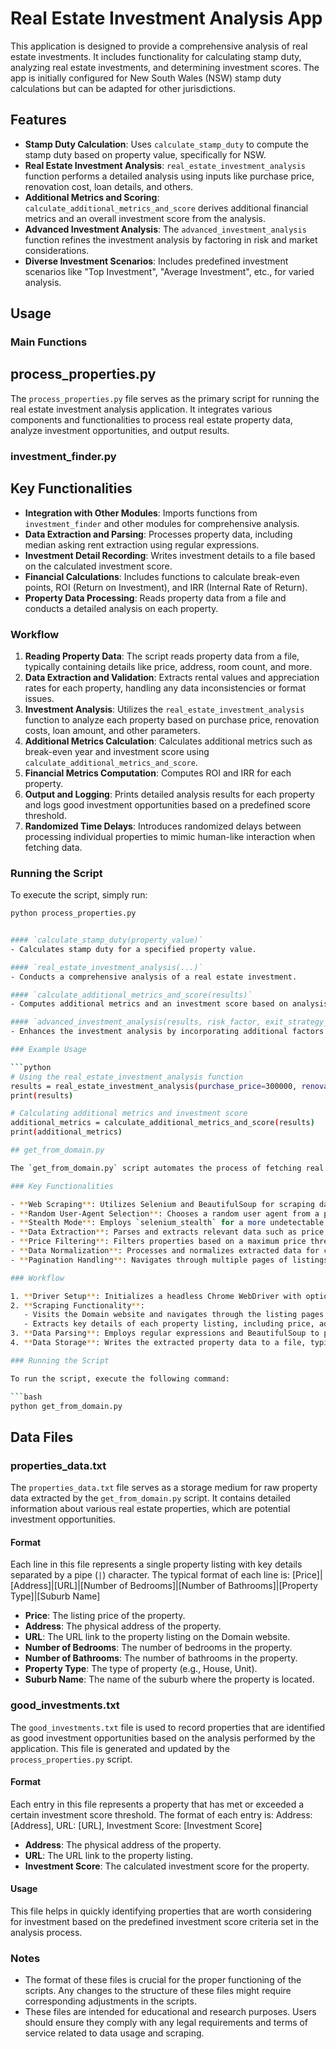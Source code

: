 # Real Estate Investment Analysis App

This application is designed to provide a comprehensive analysis of real estate investments. It includes functionality for calculating stamp duty, analyzing real estate investments, and determining investment scores. The app is initially configured for New South Wales (NSW) stamp duty calculations but can be adapted for other jurisdictions.

## Features

- **Stamp Duty Calculation**: Uses `calculate_stamp_duty` to compute the stamp duty based on property value, specifically for NSW.
- **Real Estate Investment Analysis**: `real_estate_investment_analysis` function performs a detailed analysis using inputs like purchase price, renovation cost, loan details, and others.
- **Additional Metrics and Scoring**: `calculate_additional_metrics_and_score` derives additional financial metrics and an overall investment score from the analysis.
- **Advanced Investment Analysis**: The `advanced_investment_analysis` function refines the investment analysis by factoring in risk and market considerations.
- **Diverse Investment Scenarios**: Includes predefined investment scenarios like "Top Investment", "Average Investment", etc., for varied analysis.

## Usage

### Main Functions

## process_properties.py

The `process_properties.py` file serves as the primary script for running the real estate investment analysis application. It integrates various components and functionalities to process real estate property data, analyze investment opportunities, and output results.

### investment_finder.py
## Key Functionalities

- **Integration with Other Modules**: Imports functions from `investment_finder` and other modules for comprehensive analysis.
- **Data Extraction and Parsing**: Processes property data, including median asking rent extraction using regular expressions.
- **Investment Detail Recording**: Writes investment details to a file based on the calculated investment score.
- **Financial Calculations**: Includes functions to calculate break-even points, ROI (Return on Investment), and IRR (Internal Rate of Return).
- **Property Data Processing**: Reads property data from a file and conducts a detailed analysis on each property.

### Workflow

1. **Reading Property Data**: The script reads property data from a file, typically containing details like price, address, room count, and more.
2. **Data Extraction and Validation**: Extracts rental values and appreciation rates for each property, handling any data inconsistencies or format issues.
3. **Investment Analysis**: Utilizes the `real_estate_investment_analysis` function to analyze each property based on purchase price, renovation costs, loan amount, and other parameters.
4. **Additional Metrics Calculation**: Calculates additional metrics such as break-even year and investment score using `calculate_additional_metrics_and_score`.
5. **Financial Metrics Computation**: Computes ROI and IRR for each property.
6. **Output and Logging**: Prints detailed analysis results for each property and logs good investment opportunities based on a predefined score threshold.
7. **Randomized Time Delays**: Introduces randomized delays between processing individual properties to mimic human-like interaction when fetching data.

### Running the Script

To execute the script, simply run:

```bash
python process_properties.py


#### `calculate_stamp_duty(property_value)`
- Calculates stamp duty for a specified property value.

#### `real_estate_investment_analysis(...)`
- Conducts a comprehensive analysis of a real estate investment.

#### `calculate_additional_metrics_and_score(results)`
- Computes additional metrics and an investment score based on analysis results.

#### `advanced_investment_analysis(results, risk_factor, exit_strategy_score, local_market_score)`
- Enhances the investment analysis by incorporating additional factors like risk and market scores.

### Example Usage

```python
# Using the real_estate_investment_analysis function
results = real_estate_investment_analysis(purchase_price=300000, renovation_cost=20000, ...)
print(results)

# Calculating additional metrics and investment score
additional_metrics = calculate_additional_metrics_and_score(results)
print(additional_metrics)

## get_from_domain.py

The `get_from_domain.py` script automates the process of fetching real estate property data from the Domain website. It uses web scraping techniques to extract detailed information about properties within a specified price range. The script is designed for educational and research purposes. Ensure compliance with Domains terms of service and scraping policies when using or modifying this script.

### Key Functionalities

- **Web Scraping**: Utilizes Selenium and BeautifulSoup for scraping data from web pages.
- **Random User-Agent Selection**: Chooses a random user agent from a predefined list to simulate different browsers.
- **Stealth Mode**: Employs `selenium_stealth` for a more undetectable scraping process.
- **Data Extraction**: Parses and extracts relevant data such as price, address, number of bedrooms and bathrooms, and property type.
- **Price Filtering**: Filters properties based on a maximum price threshold.
- **Data Normalization**: Processes and normalizes extracted data for consistency.
- **Pagination Handling**: Navigates through multiple pages of listings.

### Workflow

1. **Driver Setup**: Initializes a headless Chrome WebDriver with optional stealth settings for inconspicuous scraping.
2. **Scraping Functionality**: 
   - Visits the Domain website and navigates through the listing pages.
   - Extracts key details of each property listing, including price, address, and other features.
3. **Data Parsing**: Employs regular expressions and BeautifulSoup to parse and clean the scraped data.
4. **Data Storage**: Writes the extracted property data to a file, typically for further analysis.

### Running the Script

To run the script, execute the following command:

```bash
python get_from_domain.py
```

## Data Files

### properties_data.txt

The `properties_data.txt` file serves as a storage medium for raw property data extracted by the `get_from_domain.py` script. It contains detailed information about various real estate properties, which are potential investment opportunities.

#### Format
Each line in this file represents a single property listing with key details separated by a pipe (`|`) character. The typical format of each line is: [Price]|[Address]|[URL]|[Number of Bedrooms]|[Number of Bathrooms]|[Property Type]|[Suburb Name]



- **Price**: The listing price of the property.
- **Address**: The physical address of the property.
- **URL**: The URL link to the property listing on the Domain website.
- **Number of Bedrooms**: The number of bedrooms in the property.
- **Number of Bathrooms**: The number of bathrooms in the property.
- **Property Type**: The type of property (e.g., House, Unit).
- **Suburb Name**: The name of the suburb where the property is located.

### good_investments.txt

The `good_investments.txt` file is used to record properties that are identified as good investment opportunities based on the analysis performed by the application. This file is generated and updated by the `process_properties.py` script.

#### Format
Each entry in this file represents a property that has met or exceeded a certain investment score threshold. The format of each entry is: Address: [Address], URL: [URL], Investment Score: [Investment Score]


- **Address**: The physical address of the property.
- **URL**: The URL link to the property listing.
- **Investment Score**: The calculated investment score for the property.

#### Usage
This file helps in quickly identifying properties that are worth considering for investment based on the predefined investment score criteria set in the analysis process.

### Notes

- The format of these files is crucial for the proper functioning of the scripts. Any changes to the structure of these files might require corresponding adjustments in the scripts.
- These files are intended for educational and research purposes. Users should ensure they comply with any legal requirements and terms of service related to data usage and scraping.

